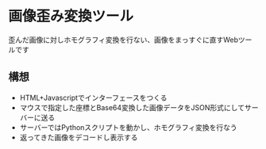 # 画像歪み変換ツール
歪んだ画像に対しホモグラフィ変換を行ない、画像をまっすぐに直すWebツールです

## 構想
- HTML+Javascriptでインターフェースをつくる
- マウスで指定した座標とBase64変換した画像データをJSON形式にしてサーバーに送る
- サーバーではPythonスクリプトを動かし、ホモグラフィ変換を行なう
- 返ってきた画像をデコードし表示する
